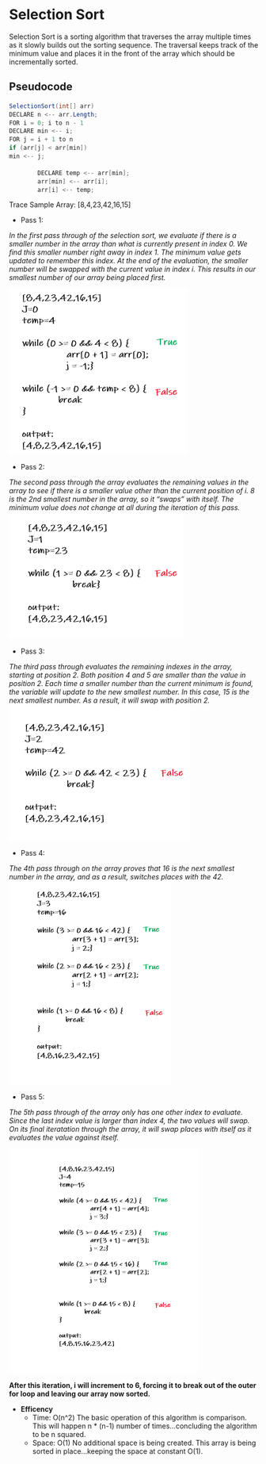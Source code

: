# Selection Sort
Selection Sort is a sorting algorithm that traverses the array multiple times as it slowly builds out the sorting sequence. 
The traversal keeps track of the minimum value and places it in the front of the array which should be incrementally sorted.

## Pseudocode
```java
SelectionSort(int[] arr)
DECLARE n <-- arr.Length;
FOR i = 0; i to n - 1  
DECLARE min <-- i;
FOR j = i + 1 to n
if (arr[j] < arr[min])
min <-- j;

        DECLARE temp <-- arr[min];
        arr[min] <-- arr[i];
        arr[i] <-- temp;
```


Trace
Sample Array: [8,4,23,42,16,15]

* Pass 1:

*In the first pass through of the selection sort, we evaluate if there is a smaller number in the array than what is currently present in index 0. We find this smaller number right away in index 1. The minimum value gets updated to remember this index. At the end of the evaluation, the smaller number will be swapped with the current value in index i. This results in our smallest number of our array being placed first.*

![pass1](pass1.png)


* Pass 2:

*The second pass through the array evaluates the remaining values in the array to see if there is a smaller value other than the current position of i. 8 is the 2nd smallest number in the array, so it “swaps” with itself. The minimum value does not change at all during the iteration of this pass.*
![pass2](pass2.png)


* Pass 3:

*The third pass through evaluates the remaining indexes in the array, starting at position 2. Both position 4 and 5 are smaller than the value in position 2. Each time a smaller number than the current minimum is found, the variable will update to the new smallest number. In this case, 15 is the next smallest number. As a result, it will swap with position 2.*
![pass3](pass3.png)


* Pass 4:

*The 4th pass through on the array proves that 16 is the next smallest number in the array, and as a result, switches places with the 42.*
![pass4](pass4.png)


* Pass 5:

*The 5th pass through of the array only has one other index to evaluate. Since the last index value is larger than index 4, the two values will swap.*
*On its final iteratation through the array, it will swap places with itself as it evaluates the value against itself.*

![pass5](pass5.png)


**After this iteration, i will increment to 6, forcing it to break out of the outer for loop and leaving our array now sorted.**

* **Efficency**
   * Time: O(n^2)
      The basic operation of this algorithm is comparison. This will happen n * (n-1) number of times…concluding the algorithm to be n squared.
   * Space: O(1)
     No additional space is being created. This array is being sorted in place…keeping the space at constant O(1).